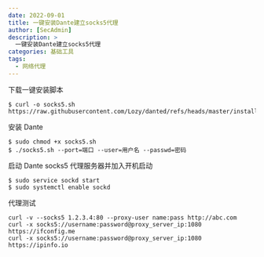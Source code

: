```yaml
---
date: 2022-09-01
title: 一键安装Dante建立socks5代理
author: [SecAdmin]
description: >
  一键安装Dante建立socks5代理
categories: 基础工具
tags:
  - 网络代理
---
```


下载一键安装脚本

```
$ curl -o socks5.sh https://raw.githubusercontent.com/Lozy/danted/refs/heads/master/install.sh
```

安装 Dante

```
$ sudo chmod +x socks5.sh
$ ./socks5.sh --port=端口 --user=用户名 --passwd=密码
```

启动 Dante socks5 代理服务器并加入开机启动

```
$ sudo service sockd start
$ sudo systemctl enable sockd
```

代理测试

```
curl -v --socks5 1.2.3.4:80 --proxy-user name:pass http://abc.com
curl -x socks5://username:password@proxy_server_ip:1080 https://ifconfig.me
curl -x socks5://username:password@proxy_server_ip:1080 https://ipinfo.io
```
